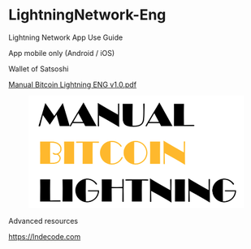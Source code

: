 # LightningNetwork-Eng
Lightning Network App Use Guide


App mobile only (Android / iOS)

Wallet of Satsoshi

[Manual Bitcoin Lightning ENG v1.0.pdf](https://github.com/victorma17/LightningNetwork-Eng/blob/main/Manual%20Bitcoin%20Lightning%20ENG%20v1.0.pdf)


<figure><img src="frontPage.png" alt=""></figure>


Advanced resources

https://lndecode.com


